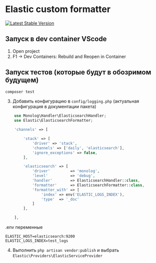 # Elastic custom formatter

<a href="https://packagist.org/packages/doclassif/elastic"><img src="https://img.shields.io/packagist/v/doclassif/elastic" alt="Latest Stable Version"></a>

## Запуск в dev container VScode
1. Open project
2. F1 -> Dev Containers: Rebuild and Reopen in Container

## Запуск тестов (которые будут в обозримом будущем)
```sh
composer test
```

3. Добавить конфигурацию в ```config/logging.php``` (актуальная конфигурация в документации пакета)

```php
    use Monolog\Handler\ElasticsearchHandler;
    use Elastic\ElasticsearchFormatter;

    'channels' => [

        'stack' => [
            'driver' => 'stack',
            'channels' => ['daily', 'elasticsearch'],
            'ignore_exceptions' => false,
        ],

        'elasticsearch' => [
            'driver'         => 'monolog',
            'level'          => 'debug',
            'handler'        => ElasticsearchHandler::class,
            'formatter'      => ElasticsearchFormatter::class,
            'formatter_with' => [
                'index' => env('ELASTIC_LOGS_INDEX'),
                'type'  => '_doc'
            ]
        ],

    ],
```

.env переменные

```
ELASTIC_HOST=elasticsearch:9200
ELASTIC_LOGS_INDEX=test_logs
```

4. Выполнить ```php artisan vendor:publish``` и выбрать ```Elastic\Providers\ElasticServiceProvider```